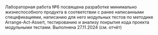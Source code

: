 Лабораторная работа №6 посвящена разработке минимально жизнеспособного продукта в соответствии с ранее написанными спецификациями, написанию для него модульных тестов по методике Arrange-Act-Assert, тестированию и анализу покрытия кода проекта модульными тестами.
Выполнена 27.11.2024 (см. отчёт)

